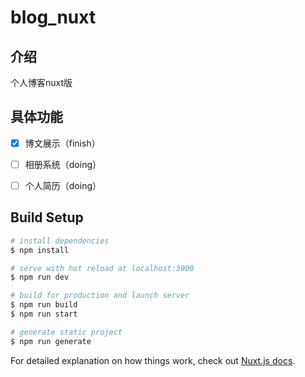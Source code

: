 # blog_nuxt
## 介绍
个人博客nuxt版
## 具体功能
- [x] 博文展示（finish）
- [ ] 相册系统（doing）
- [ ] 个人简历（doing）


## Build Setup

```bash
# install dependencies
$ npm install

# serve with hot reload at localhost:3000
$ npm run dev

# build for production and launch server
$ npm run build
$ npm run start

# generate static project
$ npm run generate
```

For detailed explanation on how things work, check out [Nuxt.js docs](https://nuxtjs.org).
